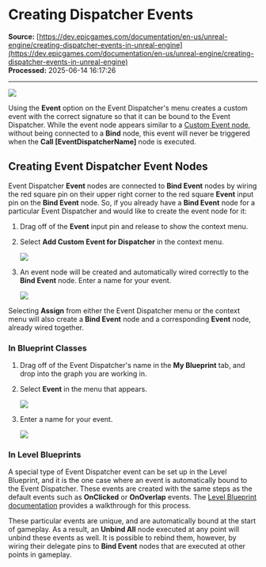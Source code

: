 # Creating Dispatcher Events

**Source:** [https://dev.epicgames.com/documentation/en-us/unreal-engine/creating-dispatcher-events-in-unreal-engine](https://dev.epicgames.com/documentation/en-us/unreal-engine/creating-dispatcher-events-in-unreal-engine)  
**Processed:** 2025-06-14 16:17:26

---

![](https://d1iv7db44yhgxn.cloudfront.net/documentation/images/a529244d-0c1e-4915-8893-4eedf393fcc7/dispatcher_event.png)

Using the **Event** option on the Event Dispatcher's menu creates a custom event with the correct signature so that it can be bound to the Event Dispatcher. While the event node appears similar to a [Custom Event node](/documentation/en-us/unreal-engine/custom-events-in-unreal-engine), without being connected to a **Bind** node, this event will never be triggered when the **Call \[EventDispatcherName\]** node is executed.

## Creating Event Dispatcher Event Nodes

Event Dispatcher **Event** nodes are connected to **Bind Event** nodes by wiring the red square pin on their upper right corner to the red square **Event** input pin on the **Bind Event** node. So, if you already have a **Bind Event** node for a particular Event Dispatcher and would like to create the event node for it:

1.  Drag off of the **Event** input pin and release to show the context menu.
    
2.  Select **Add Custom Event for Dispatcher** in the context menu.
    
    ![](https://d1iv7db44yhgxn.cloudfront.net/documentation/images/3f3e5c42-9298-4fc9-8794-bbcf7a29634b/add_custom_event_for_dispatcher.png)
3.  An event node will be created and automatically wired correctly to the **Bind Event** node. Enter a name for your event.
    
    ![](https://d1iv7db44yhgxn.cloudfront.net/documentation/images/1a4fcd5f-0e8d-4007-a9df-6bdef366528b/delegate_pin_enter_name.png)

Selecting **Assign** from either the Event Dispatcher menu or the context menu will also create a **Bind Event** node and a corresponding **Event** node, already wired together.

### In Blueprint Classes

1.  Drag off of the Event Dispatcher's name in the **My Blueprint** tab, and drop into the graph you are working in.
    
2.  Select **Event** in the menu that appears.
    
    ![](https://d1iv7db44yhgxn.cloudfront.net/documentation/images/0fbd21f5-cb2e-48f1-9ee2-c609741f6142/dispatcher_event_menu.png)
3.  Enter a name for your event.
    
    ![](https://d1iv7db44yhgxn.cloudfront.net/documentation/images/9bec9f0a-44c3-4580-8c53-b26b599eb5b7/dispatcher_event_enter_name.png)

### In Level Blueprints

A special type of Event Dispatcher event can be set up in the Level Blueprint, and it is the one case where an event is automatically bound to the Event Dispatcher. These events are created with the same steps as the default events such as **OnClicked** or **OnOverlap** events. The [Level Blueprint documentation](/documentation/en-us/unreal-engine/level-blueprint-in-unreal-engine#addingevents) provides a walkthrough for this process.

These particular events are unique, and are automatically bound at the start of gameplay. As a result, an **Unbind All** node executed at any point will unbind these events as well. It is possible to rebind them, however, by wiring their delegate pins to **Bind Event** nodes that are executed at other points in gameplay.